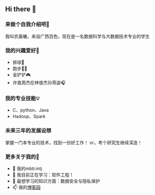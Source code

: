 ## Hi there 👋

### 来做个自我介绍吧🥳
我叫农晨曦，来自广西百色，现在是一名数据科学与大数据技术专业的学生
### 我的兴趣爱好🥰
- 排球🏐
- 跑步🏃‍♀️
- 金铲铲🎮
- 许嵩周杰伦林俊杰孙燕姿🎧
### 我的专业技能💡
- C、python、Java
- Hadoop、Spark
### 未来三年的发展设想
掌握一门本专业的技术，找到一份好工作！
or，考个研究生继续深造！
### 更多关于我的👯

- 🔭 我的mbti:intj
- 🌱 我目前正在学习：软件工程！
- 🤔 最想学习的知识方面：数据安全与隐私保护
- 📫 我的[博客园](https://www.cnblogs.com/nchenxi)


